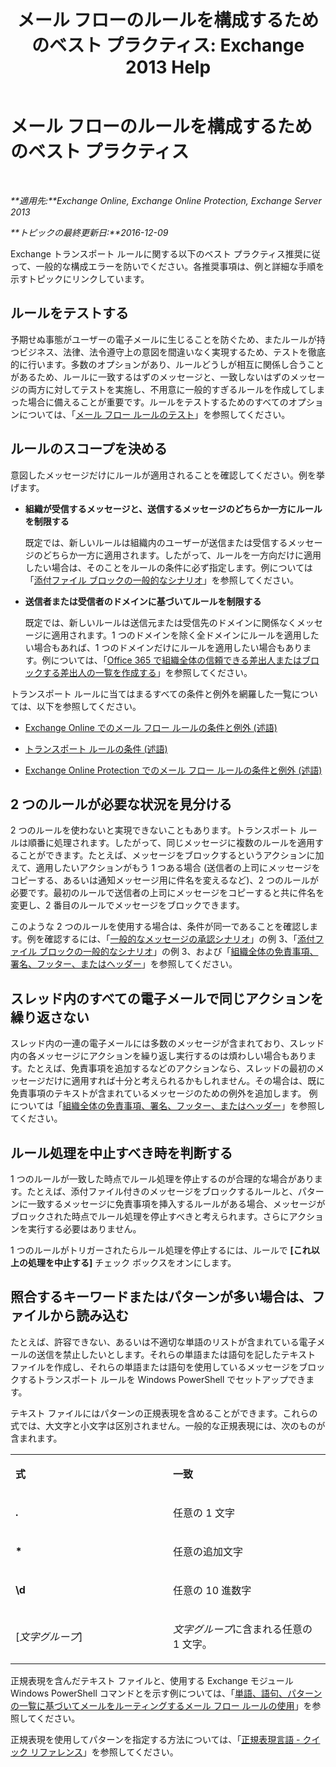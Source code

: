 ﻿---
title: 'メール フローのルールを構成するためのベスト プラクティス: Exchange 2013 Help'
TOCTitle: メール フローのルールを構成するためのベスト プラクティス
ms:assetid: abd863c3-c0ce-42f3-9470-a573adc3cbba
ms:mtpsurl: https://technet.microsoft.com/ja-jp/library/Dn960147(v=EXCHG.150)
ms:contentKeyID: 65218744
ms.date: 05/23/2018
mtps_version: v=EXCHG.150
ms.translationtype: MT
---

# メール フローのルールを構成するためのベスト プラクティス

 

_**適用先:**Exchange Online, Exchange Online Protection, Exchange Server 2013_

_**トピックの最終更新日:**2016-12-09_

Exchange トランスポート ルールに関する以下のベスト プラクティス推奨に従って、一般的な構成エラーを防いでください。各推奨事項は、例と詳細な手順を示すトピックにリンクしています。

## ルールをテストする

予期せぬ事態がユーザーの電子メールに生じることを防ぐため、またルールが持つビジネス、法律、法令遵守上の意図を間違いなく実現するため、テストを徹底的に行います。多数のオプションがあり、ルールどうしが相互に関係し合うことがあるため、ルールに一致するはずのメッセージと、一致しないはずのメッセージの両方に対してテストを実施し、不用意に一般的すぎるルールを作成してしまった場合に備えることが重要です。ルールをテストするためのすべてのオプションについては、「[メール フロー ルールのテスト](test-a-mail-flow-rule-exchange-2013-help.md)」を参照してください。

## ルールのスコープを決める

意図したメッセージだけにルールが適用されることを確認してください。例を挙げます。

  - **組織が受信するメッセージと、送信するメッセージのどちらか一方にルールを制限する**
    
    既定では、新しいルールは組織内のユーザーが送信または受信するメッセージのどちらか一方に適用されます。したがって、ルールを一方向だけに適用したい場合は、そのことをルールの条件に必ず指定します。例については「[添付ファイル ブロックの一般的なシナリオ](common-attachment-blocking-scenarios-for-mail-flow-rules-exchange-2013-help.md)」を参照してください。

  - **送信者または受信者のドメインに基づいてルールを制限する**
    
    既定では、新しいルールは送信元または受信先のドメインに関係なくメッセージに適用されます。1 つのドメインを除く全ドメインにルールを適用したい場合もあれば、1 つのドメインだけにルールを適用したい場合もあります。例については、「[Office 365 で組織全体の信頼できる差出人またはブロックする差出人の一覧を作成する](https://technet.microsoft.com/ja-jp/library/dn198251\(v=exchg.150\))」を参照してください。

トランスポート ルールに当てはまるすべての条件と例外を網羅した一覧については、以下を参照してください。

  - [Exchange Online でのメール フロー ルールの条件と例外 (述語)](https://technet.microsoft.com/ja-jp/library/jj919235\(v=exchg.150\))

  - [トランスポート ルールの条件 (述語)](mail-flow-rule-conditions-and-exceptions-predicates-in-exchange-2013-exchange-2013-help.md)

  - [Exchange Online Protection でのメール フロー ルールの条件と例外 (述語)](https://technet.microsoft.com/ja-jp/library/jj919234\(v=exchg.150\))

## 2 つのルールが必要な状況を見分ける

2 つのルールを使わないと実現できないこともあります。トランスポート ルールは順番に処理されます。したがって、同じメッセージに複数のルールを適用することができます。たとえば、メッセージをブロックするというアクションに加えて、適用したいアクションがもう 1 つある場合 (送信者の上司にメッセージをコピーする、あるいは通知メッセージ用に件名を変えるなど)、2 つのルールが必要です。最初のルールで送信者の上司にメッセージをコピーすると共に件名を変更し、2 番目のルールでメッセージをブロックできます。

このような 2 つのルールを使用する場合は、条件が同一であることを確認します。例を確認するには、「[一般的なメッセージの承認シナリオ](common-message-approval-scenarios-exchange-2013-help.md)」の例 3、「[添付ファイル ブロックの一般的なシナリオ](common-attachment-blocking-scenarios-for-mail-flow-rules-exchange-2013-help.md)」の例 3、および「[組織全体の免責事項、署名、フッター、またはヘッダー](organization-wide-disclaimers-signatures-footers-or-headers-exchange-online-help.md)」を参照してください。

## スレッド内のすべての電子メールで同じアクションを繰り返さない

スレッド内の一連の電子メールには多数のメッセージが含まれており、スレッド内の各メッセージにアクションを繰り返し実行するのは煩わしい場合もあります。たとえば、免責事項を追加するなどのアクションなら、スレッドの最初のメッセージだけに適用すれば十分と考えられるかもしれません。その場合は、既に免責事項のテキストが含まれているメッセージのための例外を追加します。 例については「[組織全体の免責事項、署名、フッター、またはヘッダー](organization-wide-disclaimers-signatures-footers-or-headers-exchange-online-help.md)」を参照してください。

## ルール処理を中止すべき時を判断する

1 つのルールが一致した時点でルール処理を停止するのが合理的な場合があります。たとえば、添付ファイル付きのメッセージをブロックするルールと、パターンに一致するメッセージに免責事項を挿入するルールがある場合、メッセージがブロックされた時点でルール処理を停止すべきと考えられます。さらにアクションを実行する必要はありません。

1 つのルールがトリガーされたらルール処理を停止するには、ルールで **\[これ以上の処理を中止する\]** チェック ボックスをオンにします。

## 照合するキーワードまたはパターンが多い場合は、ファイルから読み込む

たとえば、許容できない、あるいは不適切な単語のリストが含まれている電子メールの送信を禁止したいとします。それらの単語または語句を記したテキスト ファイルを作成し、それらの単語または語句を使用しているメッセージをブロックするトランスポート ルールを Windows PowerShell でセットアップできます。

テキスト ファイルにはパターンの正規表現を含めることができます。これらの式では、大文字と小文字は区別されません。一般的な正規表現には、次のものが含まれます。


<table>
<colgroup>
<col style="width: 50%" />
<col style="width: 50%" />
</colgroup>
<tbody>
<tr class="odd">
<td><p><strong>式</strong></p></td>
<td><p><strong>一致</strong></p></td>
</tr>
<tr class="even">
<td><p><strong>.</strong></p></td>
<td><p>任意の 1 文字</p></td>
</tr>
<tr class="odd">
<td><p><strong>*</strong></p></td>
<td><p>任意の追加文字</p></td>
</tr>
<tr class="even">
<td><p><strong>\d</strong></p></td>
<td><p>任意の 10 進数字</p></td>
</tr>
<tr class="odd">
<td><p>[<em>文字グループ</em>]</p></td>
<td><p><em>文字グループ</em>に含まれる任意の 1 文字。</p></td>
</tr>
</tbody>
</table>


正規表現を含んだテキスト ファイルと、使用する Exchange モジュール Windows PowerShell コマンドとを示す例については、「[単語、語句、パターンの一覧に基づいてメールをルーティングするメール フロー ルールの使用](use-mail-flow-rules-to-route-email-based-on-a-list-of-words-phrases-or-patterns-exchange-2013-help.md)」を参照してください。

正規表現を使用してパターンを指定する方法については、「[正規表現言語 - クイック リファレンス](https://go.microsoft.com/fwlink/p/?linkid=532394)」を参照してください。

